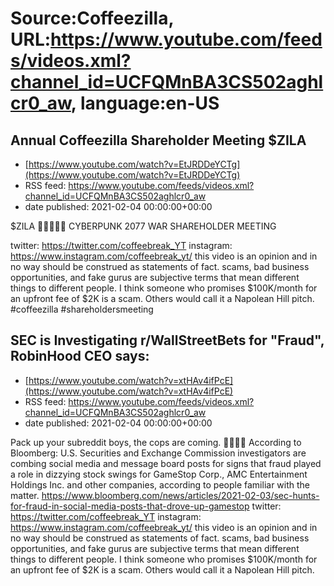 # Source:Coffeezilla, URL:https://www.youtube.com/feeds/videos.xml?channel_id=UCFQMnBA3CS502aghlcr0_aw, language:en-US

## Annual Coffeezilla Shareholder Meeting $ZILA
 - [https://www.youtube.com/watch?v=EtJRDDeYCTg](https://www.youtube.com/watch?v=EtJRDDeYCTg)
 - RSS feed: https://www.youtube.com/feeds/videos.xml?channel_id=UCFQMnBA3CS502aghlcr0_aw
 - date published: 2021-02-04 00:00:00+00:00

$ZILA 🚀🚀🚀🚀🚀
CYBERPUNK 2077 WAR
SHAREHOLDER MEETING

twitter: https://twitter.com/coffeebreak_YT
instagram: https://www.instagram.com/coffeebreak_yt/
this video is an opinion and in no way should be construed as statements of fact. scams, bad business opportunities, and fake gurus are subjective terms that mean different things to different people. I think someone who promises $100K/month for an upfront fee of $2K is a scam. Others would call it a Napolean Hill pitch.
#coffeezilla #shareholdersmeeting

## SEC is Investigating r/WallStreetBets for "Fraud", RobinHood CEO says:
 - [https://www.youtube.com/watch?v=xtHAv4ifPcE](https://www.youtube.com/watch?v=xtHAv4ifPcE)
 - RSS feed: https://www.youtube.com/feeds/videos.xml?channel_id=UCFQMnBA3CS502aghlcr0_aw
 - date published: 2021-02-04 00:00:00+00:00

Pack up your subreddit boys, the cops are coming. 🚨🚨🚨🚨
According to Bloomberg: 
U.S. Securities and Exchange Commission investigators are combing social media and message board posts for signs that fraud played a role in dizzying stock swings for GameStop Corp., AMC Entertainment Holdings Inc. and other companies, according to people familiar with the matter.
https://www.bloomberg.com/news/articles/2021-02-03/sec-hunts-for-fraud-in-social-media-posts-that-drove-up-gamestop
twitter: https://twitter.com/coffeebreak_YT
instagram: https://www.instagram.com/coffeebreak_yt/
this video is an opinion and in no way should be construed as statements of fact. scams, bad business opportunities, and fake gurus are subjective terms that mean different things to different people. I think someone who promises $100K/month for an upfront fee of $2K is a scam. Others would call it a Napolean Hill pitch.

